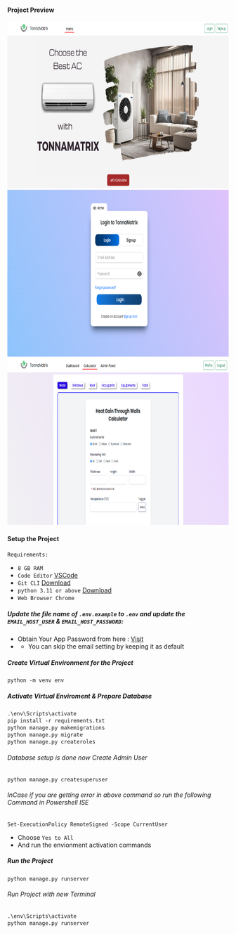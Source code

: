 #### Project Preview

<img src='project_images/home.png' height=380>
<img src='project_images/login.png' height=380>
<img src='project_images/calculator.png' height=380>

#### Setup the Project
`Requirements:`<br>
- `8 GB RAM`<br>
- `Code Editor` [VSCode](https://code.visualstudio.com/download)<br>
- `Git CLI` [Download](https://git-scm.com/downloads)<br>
- `python 3.11 or above` [Download](https://www.python.org/downloads/release/python-3110/)<br>
- `Web Browser Chrome`<br>

##### Update the file name of `.env.example` to `.env` and update the `EMAIL_HOST_USER` & `EMAIL_HOST_PASSWORD`:
- Obtain Your App Password from here : [Visit](https://myaccount.google.com/apppasswords)
- * You can skip the email setting by keeping it as default

##### Create Virtual Environment for the Project
```
python -m venv env
```

##### Activate Virtual Enviroment & Prepare Database
```
.\env\Scripts\activate
pip install -r requirements.txt
python manage.py makemigrations
python manage.py migrate
python manage.py createroles
```

###### Database setup is done now Create Admin User
```
python manage.py createsuperuser
```

###### InCase if you are getting error in above command so run the following Command in Powershell ISE
```
Set-ExecutionPolicy RemoteSigned -Scope CurrentUser
```
- Choose `Yes to All`
- And run the envionment activation commands

##### Run the Project
```
python manage.py runserver
```


###### Run Project with new Terminal
```
.\env\Scripts\activate
python manage.py runserver
```